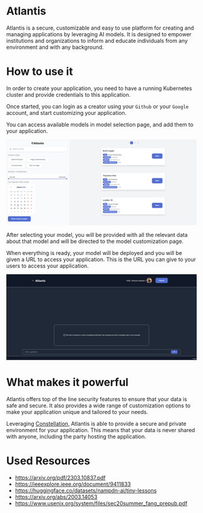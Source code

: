 # Atlantis

Atlantis is a secure, customizable and easy to use platform for creating and managing applications by leveraging AI models. It is designed to empower institutions and organizations to inform and educate individuals from any environment and with any background.

# How to use it

In order to create your application, you need to have a running Kubernetes cluster and provide credentials to this application.

Once started, you can login as a creator using your `Github` or your `Google` account, and start customizing your application.

You can access available models in model selection page, and add them to your application.

![models_page](docs/models.png)

After selecting your model, you will be provided with all the relevant data about that model and will be directed to the model customization page.

When everything is ready, your model will be deployed and you will be given a URL to access your application. This is the URL you can give to your users to access your application.

![chat_page](docs/chat.png)

# What makes it powerful

Atlantis offers top of the line security features to ensure that your data is safe and secure. It also provides a wide range of customization options to make your application unique and tailored to your needs.

Leveraging [Constellation](https://github.com/edgelesssys/constellation), Atlantis is able to provide a secure and private environment for your application. This means that your data is never shared with anyone, including the party hosting the application. 

# Used Resources
- https://arxiv.org/pdf/2303.10837.pdf
- https://ieeexplore.ieee.org/document/9411833
- https://huggingface.co/datasets/nampdn-ai/tiny-lessons
- https://arxiv.org/abs/2003.14053
- https://www.usenix.org/system/files/sec20summer_fang_prepub.pdf